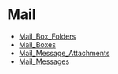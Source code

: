 ﻿# Mail

* [Mail_Box_Folders](Mail_Box_Folders.md)
* [Mail_Boxes](Mail_Boxes.md)
* [Mail_Message_Attachments](Mail_Message_Attachments.md)
* [Mail_Messages](Mail_Messages.md)



